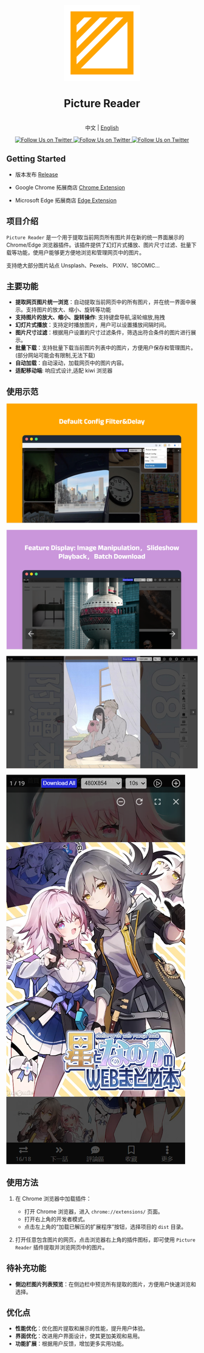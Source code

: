 <p align="center">
  <a href="https://github.com/kakuuuu/picture-reader">
    <img src="./images/logo.svg" alt="Picture Reader - Unleash Read Experience" width="200">
  </a>
  <br>
  <h1 align="center">Picture Reader</h1>
  <p align="center">
    <br> 中文 | <a href="README.md">English</a>
   </p>
  <p align="center">
  <a href="https://github.com/kakuuuu/picture-reader/releases">
    <img alt="Follow Us on Twitter" src="https://img.shields.io/github/v/release/kakuuuu/picture-reader" />
  </a>
  <a href="https://chromewebstore.google.com/detail/picture-reader/beljcmkgfgeegijofiokcoalfbappfen">
    <img alt="Follow Us on Twitter" src="https://img.shields.io/chrome-web-store/v/beljcmkgfgeegijofiokcoalfbappfen?style=flat&logo=chromewebstore&logoColor=white&color=%2334A853" />
  </a>
  <a href="https://microsoftedge.microsoft.com/addons/detail/picture-reader/ejbbhhcdffiocibipjepabjbpejplooh">
    <img alt="Follow Us on Twitter" src="https://img.shields.io/chrome-web-store/v/beljcmkgfgeegijofiokcoalfbappfen?style=flat&label=Microsoft Edge Store&logoColor=white&color=%239254de" />
  </a>
  </p>
</p>

## Getting Started

- 版本发布 [Release](https://github.com/kakuuuu/picture-reader/releases)

- Google Chrome 拓展商店 [Chrome Extension](https://chromewebstore.google.com/detail/picture-reader/beljcmkgfgeegijofiokcoalfbappfen)

- Microsoft Edge 拓展商店 [Edge Extension](https://microsoftedge.microsoft.com/addons/detail/picture-reader/ejbbhhcdffiocibipjepabjbpejplooh)

## 项目介绍

`Picture Reader` 是一个用于提取当前网页所有图片并在新的统一界面展示的 Chrome/Edge 浏览器插件。该插件提供了幻灯片式播放、图片尺寸过滤、批量下载等功能，使用户能够更方便地浏览和管理网页中的图片。

支持绝大部分图片站点 Unsplash、Pexels、 PIXIV、18COMIC...

## 主要功能

- **提取网页图片统一浏览**：自动提取当前网页中的所有图片，并在统一界面中展示。支持图片的放大、缩小、旋转等功能
- **支持图片的放大、缩小、旋转操作**: 支持键盘导航,滚轮缩放,拖拽
- **幻灯片式播放**：支持定时播放图片，用户可以设置播放间隔时间。
- **图片尺寸过滤**：根据用户设置的尺寸过滤条件，筛选出符合条件的图片进行展示。
- **批量下载**：支持批量下载当前图片列表中的图片，方便用户保存和管理图片。 (部分网站可能会有限制,无法下载)
- **自动加载**：自动滚动，加载网页中的图片内容。
- **适配移动端**: 响应式设计,适配 kiwi 浏览器

## 使用示范

![示例1](./images/example1.jpg)

![示例2](./images/example2.jpg)

![示例3](./images/example3.jpg)

![示例4](./images/example4.png)

## 使用方法

1. 在 Chrome 浏览器中加载插件：

   - 打开 Chrome 浏览器，进入 `chrome://extensions/` 页面。
   - 打开右上角的开发者模式。
   - 点击左上角的“加载已解压的扩展程序”按钮，选择项目的 `dist` 目录。

2. 打开任意包含图片的网页，点击浏览器右上角的插件图标，即可使用 `Picture Reader` 插件提取并浏览网页中的图片。

## 待补充功能

- **侧边栏图片列表预览**：在侧边栏中预览所有提取的图片，方便用户快速浏览和选择。

## 优化点

- **性能优化**：优化图片提取和展示的性能，提升用户体验。
- **界面优化**：改进用户界面设计，使其更加美观和易用。
- **功能扩展**：根据用户反馈，增加更多实用功能。
